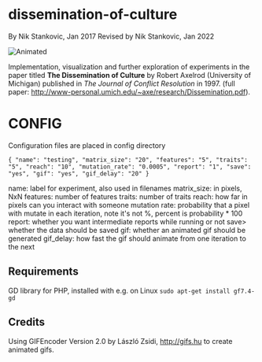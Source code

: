 # dissemination-of-culture

By Nik Stankovic, Jan 2017
Revised by Nik Stankovic, Jan 2022

![Animated](https://github.com/nikslab/dissemination-of-culture/blob/master/animated/15px_10Fx5T__1_9463.gif)

Implementation, visualization and further exploration of experiments in the paper titled **The Dissemination of Culture** by Robert Axelrod (University of Michigan) published in *The Journal of Conflict Resolution* in 1997. (full paper: http://www-personal.umich.edu/~axe/research/Dissemination.pdf).

# CONFIG

Configuration files are placed in config directory

`
{
    "name": "testing",
    "matrix_size": "20",
    "features": "5",
    "traits": "5",
    "reach": "10",
    "mutation_rate": "0.0005",
    "report": "1",
    "save": "yes",
    "gif": "yes",
    "gif_delay": "20"
}
`

name: label for experiment, also used in filenames
matrix_size: in pixels, NxN
features: number of features
traits: number of traits
reach: how far in pixels can you interact with someone
mutation rate: probability that a pixel with mutate in each iteration, note it's not %, percent is probability * 100
report: whether you want intermediate reports while running or not
save> whether the data should be saved
gif: whether an animated gif should be generated
gif_delay: how fast the gif should animate from one iteration to the next


## Requirements

GD library for PHP, installed with e.g. on Linux `sudo apt-get install gf7.4-gd`

## Credits

Using GIFEncoder Version 2.0 by László Zsidi, http://gifs.hu to create animated gifs.
